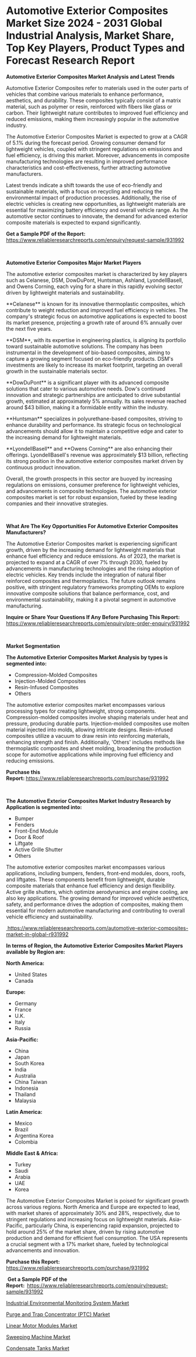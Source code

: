 <p><h1>Automotive Exterior Composites Market Size 2024 - 2031 Global Industrial Analysis, Market Share, Top Key Players, Product Types and Forecast Research Report</h1></p><p><strong>Automotive Exterior Composites Market Analysis and Latest Trends</strong></p>
<p><p>Automotive Exterior Composites refer to materials used in the outer parts of vehicles that combine various materials to enhance performance, aesthetics, and durability. These composites typically consist of a matrix material, such as polymer or resin, reinforced with fibers like glass or carbon. Their lightweight nature contributes to improved fuel efficiency and reduced emissions, making them increasingly popular in the automotive industry.</p><p>The Automotive Exterior Composites Market is expected to grow at a CAGR of 5.1% during the forecast period. Growing consumer demand for lightweight vehicles, coupled with stringent regulations on emissions and fuel efficiency, is driving this market. Moreover, advancements in composite manufacturing technologies are resulting in improved performance characteristics and cost-effectiveness, further attracting automotive manufacturers.</p><p>Latest trends indicate a shift towards the use of eco-friendly and sustainable materials, with a focus on recycling and reducing the environmental impact of production processes. Additionally, the rise of electric vehicles is creating new opportunities, as lightweight materials are essential for maximizing battery efficiency and overall vehicle range. As the automotive sector continues to innovate, the demand for advanced exterior composite materials is expected to expand significantly.</p></p>
<p><strong>Get a Sample PDF of the Report:&nbsp;</strong> <a href="https://www.reliableresearchreports.com/enquiry/request-sample/931992?utm_campaign=31&utm_medium=2&utm_source=Github&utm_content=ia&utm_term=28102024&utm_id=automotive-exterior-composites">https://www.reliableresearchreports.com/enquiry/request-sample/931992</a></p>
<p>&nbsp;</p>
<p><strong>Automotive Exterior Composites Major Market Players</strong></p>
<p><p>The automotive exterior composites market is characterized by key players such as Celanese, DSM, DowDuPont, Huntsman, Ashland, LyondellBasell, and Owens Corning, each vying for a share in this rapidly evolving sector driven by lightweight materials and sustainability.</p><p>**Celanese** is known for its innovative thermoplastic composites, which contribute to weight reduction and improved fuel efficiency in vehicles. The company's strategic focus on automotive applications is expected to boost its market presence, projecting a growth rate of around 6% annually over the next five years.</p><p>**DSM**, with its expertise in engineering plastics, is aligning its portfolio toward sustainable automotive solutions. The company has been instrumental in the development of bio-based composites, aiming to capture a growing segment focused on eco-friendly products. DSM's investments are likely to increase its market footprint, targeting an overall growth in the sustainable materials sector.</p><p>**DowDuPont** is a significant player with its advanced composite solutions that cater to various automotive needs. Dow's continued innovation and strategic partnerships are anticipated to drive substantial growth, estimated at approximately 5% annually. Its sales revenue reached around $43 billion, making it a formidable entity within the industry.</p><p>**Huntsman** specializes in polyurethane-based composites, striving to enhance durability and performance. Its strategic focus on technological advancements should allow it to maintain a competitive edge and cater to the increasing demand for lightweight materials.</p><p>**LyondellBasell** and **Owens Corning** are also enhancing their offerings. LyondellBasell's revenue was approximately $13 billion, reflecting its strong position in the automotive exterior composites market driven by continuous product innovation.</p><p>Overall, the growth prospects in this sector are buoyed by increasing regulations on emissions, consumer preference for lightweight vehicles, and advancements in composite technologies. The automotive exterior composites market is set for robust expansion, fueled by these leading companies and their innovative strategies.</p></p>
<p>&nbsp;</p>
<p><strong>What Are The Key Opportunities For Automotive Exterior Composites Manufacturers?</strong></p>
<p><p>The Automotive Exterior Composites market is experiencing significant growth, driven by the increasing demand for lightweight materials that enhance fuel efficiency and reduce emissions. As of 2023, the market is projected to expand at a CAGR of over 7% through 2030, fueled by advancements in manufacturing technologies and the rising adoption of electric vehicles. Key trends include the integration of natural fiber reinforced composites and thermoplastics. The future outlook remains positive, with stringent regulatory frameworks prompting OEMs to explore innovative composite solutions that balance performance, cost, and environmental sustainability, making it a pivotal segment in automotive manufacturing.</p></p>
<p><strong>Inquire or Share Your Questions If Any Before Purchasing This Report:</strong> <a href="https://www.reliableresearchreports.com/enquiry/pre-order-enquiry/931992?utm_campaign=31&utm_medium=2&utm_source=Github&utm_content=ia&utm_term=28102024&utm_id=automotive-exterior-composites">https://www.reliableresearchreports.com/enquiry/pre-order-enquiry/931992</a></p>
<p>&nbsp;</p>
<p><strong>Market Segmentation</strong></p>
<p><strong>The Automotive Exterior Composites Market Analysis by types is segmented into:</strong></p>
<p><ul><li>Compression-Molded Composites</li><li>Injection-Molded Composites</li><li>Resin-Infused Composites</li><li>Others</li></ul></p>
<p><p>The automotive exterior composites market encompasses various processing types for creating lightweight, strong components. Compression-molded composites involve shaping materials under heat and pressure, producing durable parts. Injection-molded composites use molten material injected into molds, allowing intricate designs. Resin-infused composites utilize a vacuum to draw resin into reinforcing materials, enhancing strength and finish. Additionally, 'Others' includes methods like thermoplastic composites and sheet molding, broadening the production scope for automotive applications while improving fuel efficiency and reducing emissions.</p></p>
<p><strong>Purchase this Report:&nbsp;</strong><a href="https://www.reliableresearchreports.com/purchase/931992?utm_campaign=31&utm_medium=2&utm_source=Github&utm_content=ia&utm_term=28102024&utm_id=automotive-exterior-composites">https://www.reliableresearchreports.com/purchase/931992</a></p>
<p>&nbsp;</p>
<p><strong>The Automotive Exterior Composites Market Industry Research by Application is segmented into:</strong></p>
<p><ul><li>Bumper</li><li>Fenders</li><li>Front-End Module</li><li>Door & Roof</li><li>Liftgate</li><li>Active Grille Shutter</li><li>Others</li></ul></p>
<p><p>The automotive exterior composites market encompasses various applications, including bumpers, fenders, front-end modules, doors, roofs, and liftgates. These components benefit from lightweight, durable composite materials that enhance fuel efficiency and design flexibility. Active grille shutters, which optimize aerodynamics and engine cooling, are also key applications. The growing demand for improved vehicle aesthetics, safety, and performance drives the adoption of composites, making them essential for modern automotive manufacturing and contributing to overall vehicle efficiency and sustainability.</p></p>
<p><a href="https://www.reliableresearchreports.com/automotive-exterior-composites-market-in-global-r931992?utm_campaign=31&utm_medium=2&utm_source=Github&utm_content=ia&utm_term=28102024&utm_id=automotive-exterior-composites">&nbsp;https://www.reliableresearchreports.com/automotive-exterior-composites-market-in-global-r931992</a></p>
<p><strong>In terms of Region, the Automotive Exterior Composites Market Players available by Region are:</strong></p>
<p>
    <p> <strong> North America: </strong>
        <ul>
            <li>United States</li>
            <li>Canada</li>
        </ul>
        </p> 
    <p> <strong> Europe: </strong>
        <ul>
            <li>Germany</li>
            <li>France</li>
            <li>U.K.</li>
            <li>Italy</li>
            <li>Russia</li>
        </ul>
        </p> 
    <p> <strong> Asia-Pacific: </strong>
        <ul>
            <li>China</li>
            <li>Japan</li>
            <li>South Korea</li>
            <li>India</li>
            <li>Australia</li>
            <li>China Taiwan</li>
            <li>Indonesia</li>
            <li>Thailand</li>
            <li>Malaysia</li>
        </ul>
        </p> 
    <p> <strong> Latin America: </strong>
        <ul>
            <li>Mexico</li>
            <li>Brazil</li>
            <li>Argentina Korea</li>
            <li>Colombia</li>
        </ul>
        </p> 
    <p> <strong> Middle East & Africa: </strong>
        <ul>
            <li>Turkey</li>
            <li>Saudi</li>
            <li>Arabia</li>
            <li>UAE</li>
            <li>Korea</li>
        </ul>
    </p>
    </p>
<p><p>The Automotive Exterior Composites Market is poised for significant growth across various regions. North America and Europe are expected to lead, with market shares of approximately 30% and 28%, respectively, due to stringent regulations and increasing focus on lightweight materials. Asia-Pacific, particularly China, is experiencing rapid expansion, projected to hold around 25% of the market share, driven by rising automotive production and demand for efficient fuel consumption. The USA represents a crucial segment with a 17% market share, fueled by technological advancements and innovation.</p></p>
<p><strong>Purchase this Report: </strong><a href="https://www.reliableresearchreports.com/purchase/931992?utm_campaign=31&utm_medium=2&utm_source=Github&utm_content=ia&utm_term=28102024&utm_id=automotive-exterior-composites">https://www.reliableresearchreports.com/purchase/931992</a></p>
<p>&nbsp;<strong>Get a Sample PDF of the Report:&nbsp;&nbsp;</strong><a href="https://www.reliableresearchreports.com/enquiry/request-sample/931992?utm_campaign=31&utm_medium=2&utm_source=Github&utm_content=ia&utm_term=28102024&utm_id=automotive-exterior-composites">https://www.reliableresearchreports.com/enquiry/request-sample/931992</a></p>
<p><strong></strong></p>
<p><p><a href="https://github.com/cristy9x9bur/Market-Research-Report-List-1/blob/main/industrial-environmental-monitoring-system-market.md?utm_campaign=31&utm_medium=2&utm_source=Github&utm_content=ia&utm_term=28102024&utm_id=automotive-exterior-composites">Industrial Environmental Monitoring System Market</a></p><p><a href="https://issuu.com/reportprime-2/docs/purge-and-trap-concentrator-ptc-mar_47c6aa438bffd4?utm_campaign=31&utm_medium=2&utm_source=Github&utm_content=ia&utm_term=28102024&utm_id=automotive-exterior-composites">Purge and Trap Concentrator (PTC) Market</a></p><p><a href="https://issuu.com/reportprime-2/docs/linear-motor-modules-market-size-20_1519a36979300b?utm_campaign=31&utm_medium=2&utm_source=Github&utm_content=ia&utm_term=28102024&utm_id=automotive-exterior-composites">Linear Motor Modules Market</a></p><p><a href="https://www.linkedin.com/pulse/sweeping-machine-industry-resonance-57-amplification-xlcye?utm_campaign=31&utm_medium=2&utm_source=Github&utm_content=ia&utm_term=28102024&utm_id=automotive-exterior-composites">Sweeping Machine Market</a></p><p><a href="https://www.linkedin.com/pulse/condensate-tanks-market-revolution-2024-2031-trends-ubsbc?utm_campaign=31&utm_medium=2&utm_source=Github&utm_content=ia&utm_term=28102024&utm_id=automotive-exterior-composites">Condensate Tanks Market</a></p></p>